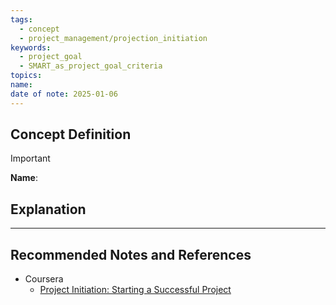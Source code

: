 ```yaml
---
tags:
  - concept
  - project_management/projection_initiation
keywords:
  - project_goal
  - SMART_as_project_goal_criteria
topics: 
name: 
date of note: 2025-01-06
---
```


## Concept Definition

>[!important]
>**Name**: 



## Explanation





-----------
##  Recommended Notes and References

- Coursera
	- [Project Initiation: Starting a Successful Project](https://www.coursera.org/learn/project-initiation-google/home/welcome)